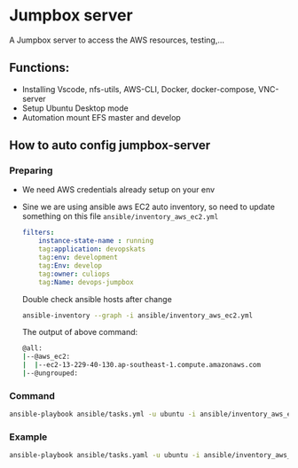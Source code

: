 # Jumpbox server

A Jumpbox server to access the AWS resources, testing,...

## Functions:
- Installing Vscode, nfs-utils, AWS-CLI, Docker, docker-compose, VNC-server
- Setup Ubuntu Desktop mode
- Automation mount EFS master and develop

## How to auto config jumpbox-server

### Preparing
- We need AWS credentials already setup on your env

- Sine we are using ansible aws EC2 auto inventory, so need to update something on this file `ansible/inventory_aws_ec2.yml`

    ```yaml
    filters:
        instance-state-name : running
        tag:application: devopskats
        tag:env: development
        tag:Env: develop
        tag:owner: culiops
        tag:Name: devops-jumpbox
    ```

    Double check ansible hosts after change

    ```bash
    ansible-inventory --graph -i ansible/inventory_aws_ec2.yml
    ```
    The output of above command:
    ```bash
    @all:
    |--@aws_ec2:
    |  |--ec2-13-229-40-130.ap-southeast-1.compute.amazonaws.com
    |--@ungrouped:
    ```

### Command
```bash
ansible-playbook ansible/tasks.yml -u ubuntu -i ansible/inventory_aws_ec2.yml
```

### Example
```bash
ansible-playbook ansible/tasks.yaml -u ubuntu -i ansible/inventory_aws_ec2.yml --private-key ../../../../projects/StuartShay_29111502/culiops.cer --check --diff
```